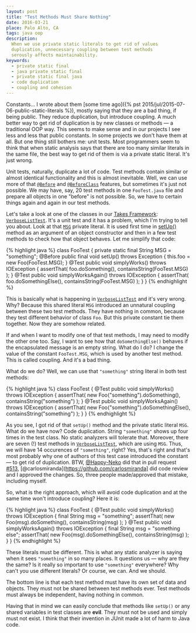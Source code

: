 ```yaml
---
layout: post
title: "Test Methods Must Share Nothing"
date: 2016-03-21
place: Palo Alto, CA
tags: java oop
description:
  When we use private static literals to get rid of values
  duplication, unnecessary coupling between test methods
  serously affects maintainability.
keywords:
  - private static final
  - java private static final
  - private static final java
  - code duplication
  - coupling and cohesion
---
```


Constants... I wrote about them
[some time ago]({% pst 2015/jul/2015-07-06-public-static-literals %}), mostly
saying that they are a bad thing, if being public. They reduce duplication,
but introduce coupling. A much better way to get rid of duplication is
by new classes or methods &mdash; a traditional OOP way. This seems to make
sense and in our projects I see less and less that public constants. In
some projects we don't have them at all. But one thing still bothers me:
unit tests. Most programmers seem to think that when static analysis says
that there are too many similar literals in the same file, the best way
to get rid of them is via a private static literal. It's just wrong.

<!--more-->

Unit tests, naturally, duplicate a lot of code. Test methods contain
similar or almost identical functionality and this is almost inevitable. Well,
we can use more of that [`@Before`](http://junit.sourceforge.net/javadoc/org/junit/Before.html)
and [`@BeforeClass`](http://junit.sourceforge.net/javadoc/org/junit/Before.html) features,
but sometimes it's just not possible. We may have, say, 20 test methods
in one `FooTest.java` file and prepare all objects in one "before" is not
possible. So, we have to certain things again and again in our test
methods.

Let's take a look at one of the classes in our [Takes Framework](http://www.takes.org):
[`VerboseListTest`](https://github.com/yegor256/takes/blob/0.32.7/src/test/java/org/takes/misc/VerboseListTest.java).
It's a unit test and it has a problem, which I'm trying to tell you about.
Look at that [`MSG`](https://github.com/yegor256/takes/blob/0.32.7/src/test/java/org/takes/misc/VerboseListTest.java#L54)
private literal. It is used first time in
[setUp()](https://github.com/yegor256/takes/blob/0.32.7/src/test/java/org/takes/misc/VerboseListTest.java#L77-L80) method
as an argument of an object constructor and then in a few
test methods to check how that object behaves. Let me simplify that
code:

{% highlight java %}
class FooTest {
  private static final String MSG = "something";
  @Before
  public final void setUp() throws Exception {
    this.foo = new Foo(FooTest.MSG);
  }
  @Test
  public void simplyWorks() throws IOException {
    assertThat(
      foo.doSomething(),
      containsString(FooTest.MSG)
    );
  }
  @Test
  public void simplyWorksAgain() throws IOException {
    assertThat(
      foo.doSomethingElse(),
      containsString(FooTest.MSG)
    );
  }
}
{% endhighlight %}

This is basically what is happening in
[`VerboseListTest`](https://github.com/yegor256/takes/blob/0.32.7/src/test/java/org/takes/misc/VerboseListTest.java)
and it's very wrong. Why? Because this shared literal `MSG`
introduced an unnatural coupling between these two test methods.
They have nothing in common, because they test different behavior
of class `Foo`. But this private constant tie them together. Now they are
somehow related.

If and when I want to modify one of that test methods, I may need
to modify the other one too. Say, I want to see how that `doSomethingElse()`
behaves if the encapsulated message is an empty string. What do I do?
I change the value of the constant `FooTest.MSG`, which is used by
another test method. This is called coupling. And it's a bad thing.

What do we do? Well, we can use that `"something"` string literal in
both test methods:

{% highlight java %}
class FooTest {
  @Test
  public void simplyWorks() throws IOException {
    assertThat(
      new Foo("something").doSomething(),
      containsString("something")
    );
  }
  @Test
  public void simplyWorksAgain() throws IOException {
    assertThat(
      new Foo("something").doSomethingElse(),
      containsString("something")
    );
  }
}
{% endhighlight %}

As you see, I got rid of that `setUp()` method and the private static
literal `MSG`. What do we have now? Code duplication. String `"something"`
shows up four times in the test class. No static analyzers will tolerate that.
Moreover, there are seven (!) test methods in
[`VerboseListTest`](https://github.com/yegor256/takes/blob/0.32.7/src/test/java/org/takes/misc/VerboseListTest.java),
which are using `MSG`. Thus, we will have 14 occurences of `"something"`, right?
Yes, that's right and that's most probably why one of authors of this
test case introduced the constant &mdash; to get rid of duplication.
BTW, [@Happy-Neko](https://github.com/Happy-Neko) did that in pull request
[#513](https://github.com/yegor256/takes/pull/513),
[@carlosmiranda](https://github.com/carlosmiranda] did code review and I
approved the changes. So, three people made/approved that mistake, including myself.

So, what is the right approach, which will avoid code duplication and
at the same time won't introduce coupling? Here it is:

{% highlight java %}
class FooTest {
  @Test
  public void simplyWorks() throws IOException {
    final String msg = "something";
    assertThat(
      new Foo(msg).doSomething(),
      containsString(msg)
    );
  }
  @Test
  public void simplyWorksAgain() throws IOException {
    final String msg = "something else";
    assertThat(
      new Foo(msg).doSomethingElse(),
      containsString(msg)
    );
  }
}
{% endhighlight %}

These literals must be different. This is what any static analyzer is
saying when it sees `"something"` in so many places. It questions us &mdash;
why are they the same? Is it really so important to use `"something"` everywhere?
Why can't you use different literals? Or course, we can. And we should.

The bottom line is that each test method must have its own set of data and objects. They must
not be shared between test methods ever. Test methods must always be
independent, having nothing in common.

Having that in mind we can easily conclude that methods like `setUp()` or
any shared variables in test classes are **evil**. They must not be used
and simply must not exist. I think that their invention in JUnit made
a lot of harm to Java code.


